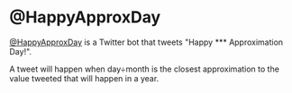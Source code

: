 @HappyApproxDay
===============
[@HappyApproxDay](https://twitter.com/HappyApproxDay) is a Twitter bot that tweets
"Happy *** Approximation Day!".

A tweet will happen when day÷month is the closest approximation to the value
tweeted that will happen in a year.
